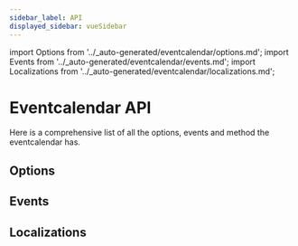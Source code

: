 ```yaml
---
sidebar_label: API
displayed_sidebar: vueSidebar
---
```


import Options from '../_auto-generated/eventcalendar/options.md';
import Events from '../_auto-generated/eventcalendar/events.md';
import Localizations from '../_auto-generated/eventcalendar/localizations.md';

# Eventcalendar API

Here is a comprehensive list of all the options, events and method the eventcalendar has.

## Options
<div className="option-list">

<Options />

## Events

<Events />

## Localizations

<Localizations />

</div>